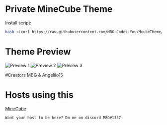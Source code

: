# Private MineCube Theme

Install script:
```sh
bash <(curl https://raw.githubusercontent.com/MBG-Codes-You/McubeTheme/main/install.sh)
```
# Theme Preview
![Preview 1](https://media.discordapp.net/attachments/1075803460169113630/1079400566008061992/image.png?width=1342&height=671)
![Preview 2](https://media.discordapp.net/attachments/1075803460169113630/1079407558797840455/image.png?width=1336&height=671)
![Preview 3](https://media.discordapp.net/attachments/1059058614263881788/1079408452977303623/image.png?width=1340&height=671)

#Creators
MBG & Angelilo15

# Hosts using this

[MineCube](https://discord.gg/WvzNPpKr)

`Want your host to be here? Dm me on discord MBG#1337`

